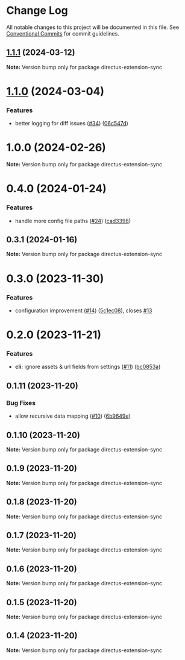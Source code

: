 # Change Log

All notable changes to this project will be documented in this file.
See [Conventional Commits](https://conventionalcommits.org) for commit guidelines.

## [1.1.1](https://github.com/tractr/directus-sync/compare/directus-extension-sync@1.1.0...directus-extension-sync@1.1.1) (2024-03-12)

**Note:** Version bump only for package directus-extension-sync

# [1.1.0](https://github.com/tractr/directus-sync/compare/directus-extension-sync@0.4.0...directus-extension-sync@1.1.0) (2024-03-04)

### Features

- better logging for diff issues ([#34](https://github.com/tractr/directus-sync/issues/34)) ([06c547d](https://github.com/tractr/directus-sync/commit/06c547d874c484b6358444b0d67010b9f50f8675))

# 1.0.0 (2024-02-26)

**Note:** Version bump only for package directus-extension-sync

# 0.4.0 (2024-01-24)

### Features

- handle more config file paths ([#24](https://github.com/tractr/directus-sync/issues/24)) ([cad3398](https://github.com/tractr/directus-sync/commit/cad3398486c93d99fc49057920d0a42da6dc2d9f))

## 0.3.1 (2024-01-16)

**Note:** Version bump only for package directus-extension-sync

# 0.3.0 (2023-11-30)

### Features

- configuration improvement ([#14](https://github.com/tractr/directus-sync/issues/14)) ([5c1ec08](https://github.com/tractr/directus-sync/commit/5c1ec0824da689774463cf0b24ca40245c4e072a)), closes [#13](https://github.com/tractr/directus-sync/issues/13)

# 0.2.0 (2023-11-21)

### Features

- **cli:** ignore assets & url fields from settings ([#11](https://github.com/tractr/directus-sync/issues/11)) ([bc0853a](https://github.com/tractr/directus-sync/commit/bc0853af946818e0edf789611c7fba9c5a8183fe))

## 0.1.11 (2023-11-20)

### Bug Fixes

- allow recursive data mapping ([#10](https://github.com/tractr/directus-sync/issues/10)) ([6b9649e](https://github.com/tractr/directus-sync/commit/6b9649e430170de7b4f7754ff747f6a6d47ac9fb))

## 0.1.10 (2023-11-20)

**Note:** Version bump only for package directus-extension-sync

## 0.1.9 (2023-11-20)

**Note:** Version bump only for package directus-extension-sync

## 0.1.8 (2023-11-20)

**Note:** Version bump only for package directus-extension-sync

## 0.1.7 (2023-11-20)

**Note:** Version bump only for package directus-extension-sync

## 0.1.6 (2023-11-20)

**Note:** Version bump only for package directus-extension-sync

## 0.1.5 (2023-11-20)

**Note:** Version bump only for package directus-extension-sync

## 0.1.4 (2023-11-20)

**Note:** Version bump only for package directus-extension-sync
